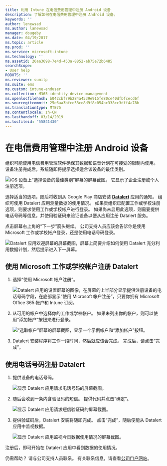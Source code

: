 ```yaml
---
title: 利用 Intune 在电信费用管理中注册 Android 设备
description: 了解如何在电信费用管理中注册 Android 设备。
keywords: ''
author: lenewsad
ms.author: lanewsad
manager: dougeby
ms.date: 04/19/2017
ms.topic: article
ms.prod: ''
ms.service: microsoft-intune
ms.technology: ''
ms.assetid: 26aa3698-7e4d-453a-8852-ab75e72b6485
searchScope:
- User help
ROBOTS: ''
ms.reviewer: sumitp
ms.suite: ems
ms.custom: intune-enduser
ms.collection: M365-identity-device-management
ms.openlocfilehash: b042cbf79b284a4539e915fe80ce40dfbfcecd6f
ms.sourcegitcommit: 25e6aa3bfce58ce8d9f8c054bc338cc3dff4a78b
ms.translationtype: MTE75
ms.contentlocale: zh-CN
ms.lasthandoff: 03/14/2019
ms.locfileid: "55841430"
---
```

# <a name="enroll-your-android-device-in-telecom-expense-management"></a>在电信费用管理中注册 Android 设备

组织可能使用电信费用管理软件确保其数据和语音计划在可接受的限制内使用。 设备注册完成后，系统随即将提示选择适合该设备的最佳类别。

![iOS 设备上“选择设备的最佳类别”屏幕的屏幕截图。 它显示了企业注册或个人注册选项。](./media/and-enroll-11-tem-select-best-category.png)

选择适当的选项，随后将收到从 Google Play 商店安装 [__Datalert__](https://play.google.com/store/apps/details?id=fr.memobox.databox) 应用的通知。 组织可使用 Datalert 应用测量数据的使用情况。 如果贵组织已配置工作或学校注册选项，则要求使用工作或学校帐户进行登录。 如果尚未启用此选项，则需要提供电话号码等信息，并使用验证码来验证设备以便从应用注册 Datalert 服务。

点击屏幕右上角的“下一步”箭头继续。 公司支持人员应该会告诉你是使用 Microsoft 工作或学校帐户登录，还是使用电话号码登录。

  ![Datalert 应用欢迎屏幕的屏幕截图，屏幕上简要介绍如何使用 Datalert 充分利用数据计划，然后提示进入下一屏幕。](./media/and-enroll-12-tem-datalert-setup.png)

## <a name="enroll-into-datalert-using-your-microsoft-work-or-school-account"></a>使用 Microsoft 工作或学校帐户注册 Datalert

1. 选择“使用 Microsoft 帐户注册”。

   ![Datalert 应用的设置屏幕的图像，在屏幕的上半部分显示提供注册设备的电话号码字段，在底部显示“使用 Microsoft 帐户注册”，只要你拥有 Microsoft Office 365 帐户和 Intune 订阅。](./media/and-enroll-12a-tem-datalert-enroll-msft-account.png)

2. 从可用的帐户中选择你的工作或学校帐户。 如果未列出你的帐户，则可以使用“添加帐户”按钮来进行登录。

   ![“选取帐户”屏幕的屏幕截图，显示一个示例帐户和“添加帐户”按钮。](./media/and-enroll-12b-tem-datalert-enroll-select-msft-account.png)

3. Datalert 安装程序将工作一段时间，然后就应该会完成。 完成后，请点击“完成”。

## <a name="enroll-into-datalert-using-your-phone-number"></a>使用电话号码注册 Datalert

1. 提供设备的电话号码。

   ![显示 Datalert 应用请求电话号码的屏幕截图。](./media/and-enroll-13-tem-datalert-phone-number.png)

2. 随后会收到一条内含验证码的短信。 提供代码并点击“确定”。

   ![显示 Datalert 应用请求短信验证码的屏幕截图。](./media/and-enroll-14-tem-datalert-sms.png)

3. 提供验证码后，Datalert 安装将随即完成。 点击“完成”，随后便能从 Datalert 应用中监视数据。

   ![显示 Datalert 应用监视今日数据使用情况的屏幕截图。](./media/and-enroll-15-tem-datalert-monitoring-active.png)

注册后，即可开始在 Datalert 应用中看到数据的使用情况。

仍需帮助？ 请与公司支持人员联系。 有关联系信息，请查看[公司门户网站](https://go.microsoft.com/fwlink/?linkid=2010980)。
